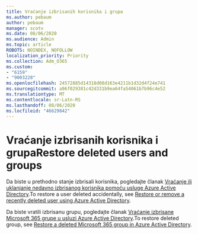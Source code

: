 ```yaml
---
title: Vraćanje izbrisanih korisnika i grupa
ms.author: pebaum
author: pebaum
manager: scotv
ms.date: 08/06/2020
ms.audience: Admin
ms.topic: article
ROBOTS: NOINDEX, NOFOLLOW
localization_priority: Priority
ms.collection: Adm_O365
ms.custom:
- "6159"
- "9003228"
ms.openlocfilehash: 24572885d14318d08d163e4211b1d32d4f24e741
ms.sourcegitcommit: a96f029381c42d331b9ea64fa54061b7b96c4e52
ms.translationtype: MT
ms.contentlocale: sr-Latn-RS
ms.lasthandoff: 08/06/2020
ms.locfileid: "46629842"
---
```

# <a name="restore-deleted-users-and-groups"></a><span data-ttu-id="44efe-102">Vraćanje izbrisanih korisnika i grupa</span><span class="sxs-lookup"><span data-stu-id="44efe-102">Restore deleted users and groups</span></span>

<span data-ttu-id="44efe-103">Da biste u prethodno stanje izbrisali korisnika, pogledajte članak [Vraćanje ili uklanjanje nedavno izbrisanog korisnika pomoću usluge Azure Active Directory](https://docs.microsoft.com/azure/active-directory/fundamentals/active-directory-users-restore?context=azure/active-directory/users-groups-roles/context/ugr-context).</span><span class="sxs-lookup"><span data-stu-id="44efe-103">To restore a user deleted accidentally, see [Restore or remove a recently deleted user using Azure Active Directory](https://docs.microsoft.com/azure/active-directory/fundamentals/active-directory-users-restore?context=azure/active-directory/users-groups-roles/context/ugr-context).</span></span>

<span data-ttu-id="44efe-104">Da biste vratili izbrisanu grupu, pogledajte članak [Vraćanje izbrisane Microsoft 365 grupe u usluzi Azure Active Directory](https://docs.microsoft.com/azure/active-directory/users-groups-roles/groups-restore-deleted).</span><span class="sxs-lookup"><span data-stu-id="44efe-104">To restore deleted group, see [Restore a deleted Microsoft 365 group in Azure Active Directory](https://docs.microsoft.com/azure/active-directory/users-groups-roles/groups-restore-deleted).</span></span>